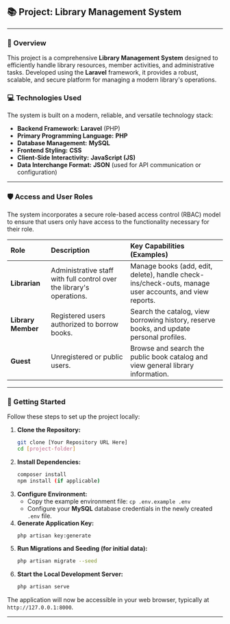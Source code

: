 
## 📚 Project: Library Management System

-----

### 🌟 Overview

This project is a comprehensive **Library Management System** designed to efficiently handle library resources, member activities, and administrative tasks. Developed using the **Laravel** framework, it provides a robust, scalable, and secure platform for managing a modern library's operations.

### 💻 Technologies Used

The system is built on a modern, reliable, and versatile technology stack:

  * **Backend Framework:** **Laravel** (PHP)
  * **Primary Programming Language:** **PHP**
  * **Database Management:** **MySQL**
  * **Frontend Styling:** **CSS**
  * **Client-Side Interactivity:** **JavaScript (JS)**
  * **Data Interchange Format:** **JSON** (used for API communication or configuration)

-----

### 🛡️ Access and User Roles

The system incorporates a secure role-based access control (RBAC) model to ensure that users only have access to the functionality necessary for their role.

| Role | Description | Key Capabilities (Examples) |
| :--- | :--- | :--- |
| **Librarian** | Administrative staff with full control over the library's operations. | Manage books (add, edit, delete), handle check-ins/check-outs, manage user accounts, and view reports. |
| **Library Member** | Registered users authorized to borrow books. | Search the catalog, view borrowing history, reserve books, and update personal profiles. |
| **Guest** | Unregistered or public users. | Browse and search the public book catalog and view general library information. |

-----

### 🚀 Getting Started

Follow these steps to set up the project locally:

1.  **Clone the Repository:**
    ```bash
    git clone [Your Repository URL Here]
    cd [project-folder]
    ```
2.  **Install Dependencies:**
    ```bash
    composer install
    npm install (if applicable)
    ```
3.  **Configure Environment:**
      * Copy the example environment file: `cp .env.example .env`
      * Configure your **MySQL** database credentials in the newly created `.env` file.
4.  **Generate Application Key:**
    ```bash
    php artisan key:generate
    ```
5.  **Run Migrations and Seeding (for initial data):**
    ```bash
    php artisan migrate --seed
    ```
6.  **Start the Local Development Server:**
    ```bash
    php artisan serve
    ```

The application will now be accessible in your web browser, typically at `http://127.0.0.1:8000`.

-----
